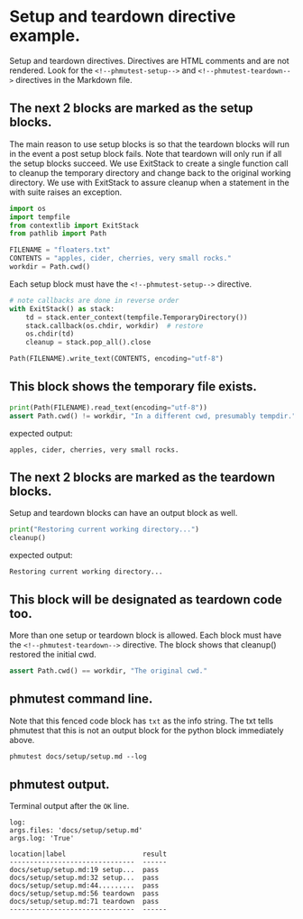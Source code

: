 # Setup and teardown directive example.

Setup and teardown directives.
Directives are HTML comments
and are not rendered.
Look for the `<!--phmutest-setup-->` and `<!--phmutest-teardown-->` directives
in the Markdown file.

## The next 2 blocks are marked as the setup blocks.
The main reason to use setup blocks is so that the teardown blocks
will run in the event a post setup block fails.
Note that teardown will only run if all the setup blocks succeed.
We use ExitStack to create a single function call to cleanup the
temporary directory and change back to the original working directory.
We use with ExitStack to assure cleanup when a statement in the with
suite raises an exception.

<!--phmutest-setup-->
```python
import os
import tempfile
from contextlib import ExitStack
from pathlib import Path

FILENAME = "floaters.txt"
CONTENTS = "apples, cider, cherries, very small rocks."
workdir = Path.cwd()
```

Each setup block must have the `<!--phmutest-setup-->` directive.
<!--phmutest-setup-->
```python
# note callbacks are done in reverse order
with ExitStack() as stack:
    td = stack.enter_context(tempfile.TemporaryDirectory())
    stack.callback(os.chdir, workdir)  # restore
    os.chdir(td)
    cleanup = stack.pop_all().close

Path(FILENAME).write_text(CONTENTS, encoding="utf-8")
```

## This block shows the temporary file exists.
```python
print(Path(FILENAME).read_text(encoding="utf-8"))
assert Path.cwd() != workdir, "In a different cwd, presumably tempdir."
```
expected output:
```
apples, cider, cherries, very small rocks.
```

## The next 2 blocks are marked as the teardown blocks.
Setup and teardown blocks can have an output block as well.
<!--phmutest-teardown-->
```python
print("Restoring current working directory...")
cleanup()
```

expected output:
```
Restoring current working directory...
```

## This block will be designated as teardown code too.
More than one setup or teardown block is allowed.  Each
block must have the `<!--phmutest-teardown-->` directive.
The block shows that cleanup() restored the initial cwd.
<!--phmutest-teardown-->
```python
assert Path.cwd() == workdir, "The original cwd."
```

## phmutest command line.

Note that this fenced code block has `txt` as the info string.
The txt tells phmutest that this is not an output block
for the python block immediately above.
```txt
phmutest docs/setup/setup.md --log
```

## phmutest output.

Terminal output after the `OK` line.
```
log:
args.files: 'docs/setup/setup.md'
args.log: 'True'

location|label                   result
-------------------------------  ------
docs/setup/setup.md:19 setup...  pass
docs/setup/setup.md:32 setup...  pass
docs/setup/setup.md:44.........  pass
docs/setup/setup.md:56 teardown  pass
docs/setup/setup.md:71 teardown  pass
-------------------------------  ------
```
[1]: https://github.com/tmarktaylor/phmutest/docs/setup
